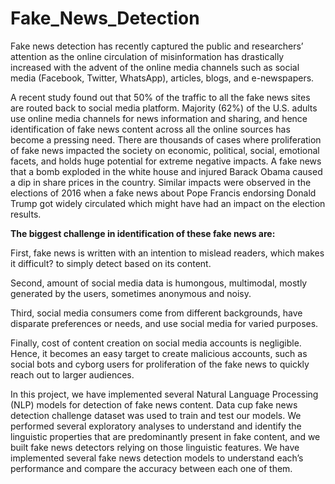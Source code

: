 # Fake_News_Detection


Fake news detection has recently captured the public and researchers’ attention as the online circulation of misinformation has drastically increased
with the advent of the online media channels such as social media (Facebook, Twitter, WhatsApp), articles, blogs, and e-newspapers.

A recent study found out that 50% of the traffic to all the fake news sites are routed back to social media platform. Majority (62%) of the U.S. adults use online media channels for news information and sharing, and hence identification of fake news content across all the online sources has become a pressing need. There are thousands of cases where proliferation of fake news impacted the society on economic, political, social, emotional facets, and holds huge potential for extreme negative impacts. A fake news that a bomb exploded in the white house and injured Barack Obama caused a dip in share prices in the country. Similar impacts were observed in the elections of 2016 when a fake news about Pope Francis endorsing Donald Trump got widely circulated which might have had an impact on the election results.

**The biggest challenge in identification of these fake news are:** 

First, fake news is written with an intention to mislead readers, which makes it difficult? 
to simply detect based on its content. 

Second, amount of social media data is humongous, multimodal, mostly generated by the users, sometimes anonymous and noisy. 

Third, social media consumers come from different backgrounds, have disparate preferences or needs, and use social media for varied purposes. 

Finally, cost of content creation on social media accounts is negligible. Hence, it becomes an easy target to create malicious accounts, such as social bots and cyborg users for proliferation of the fake news to quickly reach out to larger audiences.

In this project, we have implemented several Natural Language Processing (NLP) models for detection of fake news content. 
Data cup fake news detection challenge dataset was used to train and test our models. We performed several exploratory analyses to understand and identify 
the linguistic properties that are predominantly present in fake content, and we built fake news detectors relying on those linguistic features. 
We have implemented several fake news detection models to understand each’s performance and compare the accuracy between each one of them. 
